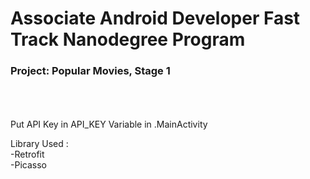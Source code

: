 <h1><b>Associate Android Developer Fast Track Nanodegree Program</b><br></h1>
<h3>Project: Popular Movies, Stage 1</h3><br>
<br>
<br>
Put API Key in API_KEY Variable in .MainActivity <br>

Library Used :<br>
-Retrofit<br>
-Picasso<br>
